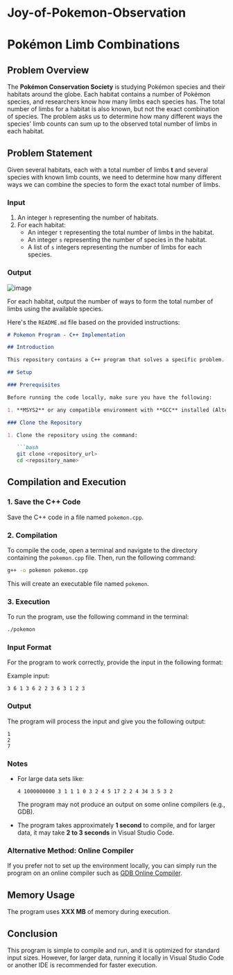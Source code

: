 # Joy-of-Pokemon-Observation

# Pokémon Limb Combinations

## Problem Overview

The **Pokémon Conservation Society** is studying Pokémon species and their habitats around the globe. Each habitat contains a number of Pokémon species, and researchers know how many limbs each species has. The total number of limbs for a habitat is also known, but not the exact combination of species. The problem asks us to determine how many different ways the species' limb counts can sum up to the observed total number of limbs in each habitat.

## Problem Statement

Given several habitats, each with a total number of limbs **t** and several species with known limb counts, we need to determine how many different ways we can combine the species to form the exact total number of limbs.

### Input

1. An integer `h` representing the number of habitats.
2. For each habitat:
   - An integer `t` representing the total number of limbs in the habitat.
   - An integer `s` representing the number of species in the habitat.
   - A list of `s` integers representing the number of limbs for each species.

### Output


![image](https://github.com/user-attachments/assets/8b7868fc-d454-481b-a1dc-7cc9e5b63d1b)


For each habitat, output the number of ways to form the total number of limbs using the available species.

Here's the `README.md` file based on the provided instructions:

```markdown
# Pokemon Program - C++ Implementation

## Introduction

This repository contains a C++ program that solves a specific problem. You can either run it locally on your machine using Visual Studio Code or execute it using an online compiler.

## Setup

### Prerequisites

Before running the code locally, make sure you have the following:

1. **MSYS2** or any compatible environment with **GCC** installed (Alternatively, you can use any C++ compiler of your choice).

### Clone the Repository

1. Clone the repository using the command:

   ```bash
   git clone <repository_url>
   cd <repository_name>
   ```

## Compilation and Execution

### 1. Save the C++ Code

Save the C++ code in a file named `pokemon.cpp`.

### 2. Compilation

To compile the code, open a terminal and navigate to the directory containing the `pokemon.cpp` file. Then, run the following command:

```bash
g++ -o pokemon pokemon.cpp
```

This will create an executable file named `pokemon`.

### 3. Execution

To run the program, use the following command in the terminal:

```bash
./pokemon
```

### Input Format

For the program to work correctly, provide the input in the following format:

Example input:

```
3 6 1 3 6 2 2 3 6 3 1 2 3
```

### Output

The program will process the input and give you the following output:

```
1
2
7
```

### Notes

- For large data sets like:

  ```
  4 1000000000 3 1 1 1 0 3 2 4 5 17 2 2 4 34 3 5 3 2
  ```

  The program may not produce an output on some online compilers (e.g., GDB).

- The program takes approximately **1 second** to compile, and for larger data, it may take **2 to 3 seconds** in Visual Studio Code.

### Alternative Method: Online Compiler

If you prefer not to set up the environment locally, you can simply run the program on an online compiler such as [GDB Online Compiler](https://www.jdoodle.com/c-online-compiler).

## Memory Usage

The program uses **XXX MB** of memory during execution.

## Conclusion

This program is simple to compile and run, and it is optimized for standard input sizes. However, for larger data, running it locally in Visual Studio Code or another IDE is recommended for faster execution.

```
